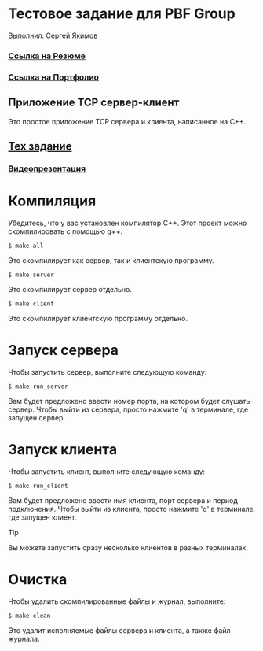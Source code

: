 # Тестовое задание для PBF Group
Выполнил: Сергей Якимов
### [Ссылка на Резюме](https://drive.google.com/file/d/1HPW457EY7zqc0wP__24nkUE_RRX-DDIn/view?usp=drive_link/)
### [Ссылка на Портфолио](https://github.com/Garjelin/PORTFOLIO_Sergey_Yakimov/)


## Приложение TCP сервер-клиент
Это простое приложение TCP сервера и клиента, написанное на C++.

## [Тех задание](https://github.com/Garjelin/PBF_group_test_task/blob/main/Technical_Specification.md/)

### [Видеопрезентация](https://drive.google.com/file/d/16IUQTsT9eN8RROPjQyKOu068FuJpCaLB/view?usp=drive_link/)

# Компиляция
Убедитесь, что у вас установлен компилятор C++. Этот проект можно скомпилировать с помощью g++.
```
$ make all
```
Это скомпилирует как сервер, так и клиентскую программу.
```
$ make server
```
Это скомпилирует сервер отдельно.
```
$ make client
```
Это скомпилирует клиентскую программу отдельно.

# Запуск сервера
Чтобы запустить сервер, выполните следующую команду:
```
$ make run_server
```
Вам будет предложено ввести номер порта, на котором будет слушать сервер. Чтобы выйти из сервера, просто нажмите 'q' в терминале, где запущен сервер.

# Запуск клиента
Чтобы запустить клиент, выполните следующую команду:
```
$ make run_client
```
Вам будет предложено ввести имя клиента, порт сервера и период подключения. Чтобы выйти из клиента, просто нажмите 'q' в терминале, где запущен клиент.

> [!TIP]
> Вы можете запустить сразу несколько клиентов в разных терминалах.

# Очистка
Чтобы удалить скомпилированные файлы и журнал, выполните:
```
$ make clean
```
Это удалит исполняемые файлы сервера и клиента, а также файл журнала.
